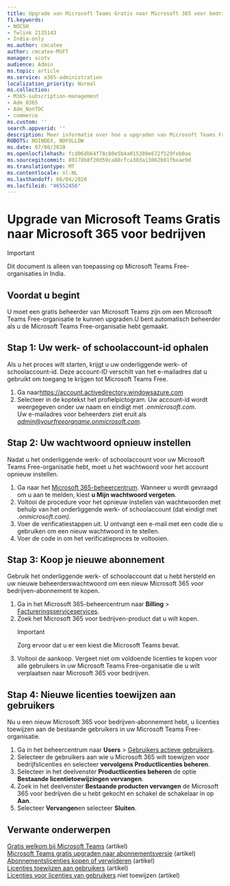 ```yaml
---
title: Upgrade van Microsoft Teams Gratis naar Microsoft 365 voor bedrijven
f1.keywords:
- NOCSH
- fwlink 2135143
- India-only
ms.author: cmcatee
author: cmcatee-MSFT
manager: scotv
audience: Admin
ms.topic: article
ms.service: o365-administration
localization_priority: Normal
ms.collection:
- M365-subscription-management
- Adm_O365
- Adm_NonTOC
- commerce
ms.custom: ''
search.appverid: ''
description: Meer informatie over hoe u upgraden van Microsoft Teams Free naar een nieuw Microsoft 365 voor bedrijven-abonnement.
ROBOTS: NOINDEX, NOFOLLOW
ms.date: 07/08/2020
ms.openlocfilehash: fcd06db64f78c80e5b4a015380e672f529feb0ae
ms.sourcegitcommit: 89178b8f20d59ca88cfca303a13062b91fbeae9d
ms.translationtype: MT
ms.contentlocale: nl-NL
ms.lasthandoff: 08/04/2020
ms.locfileid: "46552456"
---
```

# <a name="upgrade-from-microsoft-teams-free-to-microsoft-365-for-business"></a>Upgrade van Microsoft Teams Gratis naar Microsoft 365 voor bedrijven

> [!IMPORTANT]
> Dit document is alleen van toepassing op Microsoft Teams Free-organisaties in India.

## <a name="before-you-begin"></a>Voordat u begint

U moet een gratis beheerder van Microsoft Teams zijn om een Microsoft Teams Free-organisatie te kunnen upgraden.U bent automatisch beheerder als u de Microsoft Teams Free-organisatie hebt gemaakt.

## <a name="step-1-get-your-work-or-school-account-id"></a>Stap 1: Uw werk- of schoolaccount-id ophalen

Als u het proces wilt starten, krijgt u uw onderliggende werk- of schoolaccount-id. Deze account-ID verschilt van het e-mailadres dat u gebruikt om toegang te krijgen tot Microsoft Teams Free.

1. Ga naar<a href="https://go.microsoft.com/fwlink/p/?linkid=2134797" target="_blank">https://account.activedirectory.windowsazure.com</a>
2. Selecteer in de koptekst het profielpictogram. Uw account-id wordt weergegeven onder uw naam en eindigt met *.onmicrosoft.com*.\
    Uw e-mailadres voor beheerders ziet eruit als *admin@yourfreeorgname.onmicrosoft.com*.

## <a name="step-2-reset-your-password"></a>Stap 2: Uw wachtwoord opnieuw instellen

Nadat u het onderliggende werk- of schoolaccount voor uw Microsoft Teams Free-organisatie hebt, moet u het wachtwoord voor het account opnieuw instellen.

1. Ga naar het <a href="https://go.microsoft.com/fwlink/p/?linkid=2024339" target="_blank">Microsoft 365-beheercentrum</a>. Wanneer u wordt gevraagd om u aan te melden, kiest **u Mijn wachtwoord vergeten**.
2. Voltooi de procedure voor het opnieuw instellen van wachtwoorden met behulp van het onderliggende werk- of schoolaccount (dat eindigt met *.onmicrosoft.com).*
3. Voer de verificatiestappen uit. U ontvangt een e-mail met een code die u gebruiken om een nieuw wachtwoord in te stellen.
4. Voer de code in om het verificatieproces te voltooien.

## <a name="step-3-buy-your-new-subscription"></a>Stap 3: Koop je nieuwe abonnement

Gebruik het onderliggende werk- of schoolaccount dat u hebt hersteld en uw nieuwe beheerderswachtwoord om een nieuw Microsoft 365 voor bedrijven-abonnement te kopen.

1. Ga in het Microsoft 365-beheercentrum naar **Billing**  >  <a href="https://go.microsoft.com/fwlink/p/?linkid=868433" target="_blank">Factureringsserviceservices</a>.
2. Zoek het Microsoft 365 voor bedrijven-product dat u wilt kopen.
    > [!IMPORTANT]
    > Zorg ervoor dat u er een kiest die Microsoft Teams bevat.
3. Voltooi de aankoop. Vergeet niet om voldoende licenties te kopen voor alle gebruikers in uw Microsoft Teams Free-organisatie die u wilt verplaatsen naar Microsoft 365 voor bedrijven.

## <a name="step-4-assign-new-licenses-to-users"></a>Stap 4: Nieuwe licenties toewijzen aan gebruikers

Nu u een nieuw Microsoft 365 voor bedrijven-abonnement hebt, u licenties toewijzen aan de bestaande gebruikers in uw Microsoft Teams Free-organisatie.

1. Ga in het beheercentrum naar **Users**  >  <a href="https://go.microsoft.com/fwlink/p/?linkid=834822" target="_blank">Gebruikers actieve gebruikers</a>.
2. Selecteer de gebruikers aan wie u Microsoft 365 wilt toewijzen voor bedrijfslicenties en selecteer **vervolgens Productlicenties beheren**.
3. Selecteer in het deelvenster **Productlicenties beheren** de optie **Bestaande licentietoewijzingen vervangen**.
4. Zoek in het deelvenster **Bestaande producten vervangen** de Microsoft 365 voor bedrijven die u hebt gekocht en schakel de schakelaar in op **Aan**.
5. Selecteer **Vervangen**en selecteer **Sluiten**.

## <a name="related-content"></a>Verwante onderwerpen

[Gratis welkom bij Microsoft Teams](https://support.microsoft.com/office/6d79a648-6913-4696-9237-ed13de64ae3c) (artikel)\
[Microsoft Teams gratis upgraden naar abonnementsversie](https://docs.microsoft.com/microsoftteams/upgrade-freemium) (artikel)\
[Abonnementslicenties kopen of verwijderen](../licenses/buy-licenses.md) (artikel)\
[Licenties toewijzen aan gebruikers](../../admin/manage/assign-licenses-to-users.md) (artikel)\
[Licenties voor licenties van gebruikers](../../admin/manage/remove-licenses-from-users.md) niet toewijzen (artikel)